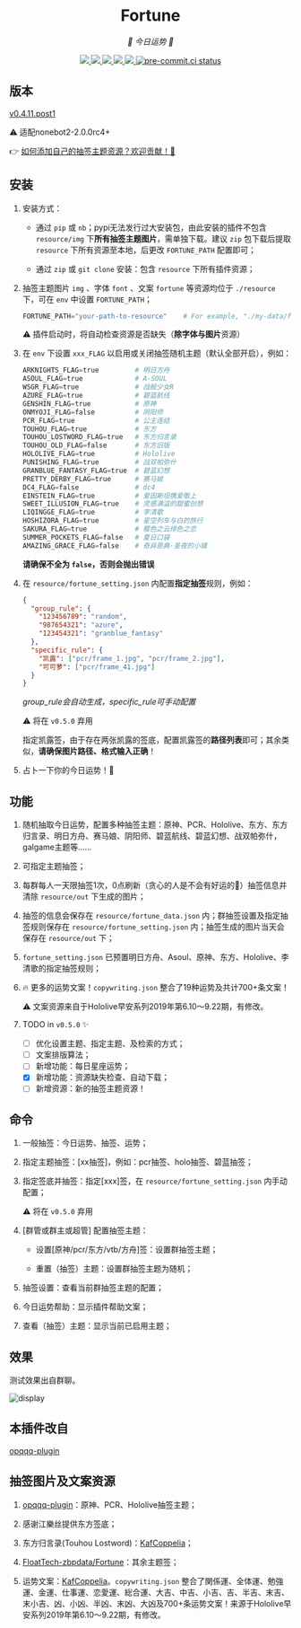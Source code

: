 <div align="center">

# Fortune

_🙏 今日运势 🙏_

</div>
<p align="center">

  <a href="https://github.com/MinatoAquaCrews/nonebot_plugin_fortune/blob/master/LICENSE">
	<img src="https://img.shields.io/github/license/MinatoAquaCrews/nonebot_plugin_fortune?color=blue">
  </a>

  <a href="https://github.com/nonebot/nonebot2">
	<img src="https://img.shields.io/badge/nonebot2-2.0.0rc4+-green">
  </a>

  <a href="https://github.com/MinatoAquaCrews/nonebot_plugin_fortune/releases/tag/v0.4.11.post1">
	<img src="https://img.shields.io/github/v/release/MinatoAquaCrews/nonebot_plugin_fortune?color=orange">
  </a>

  <a href="https://www.codefactor.io/repository/github/MinatoAquaCrews/nonebot_plugin_fortune">
	<img src="https://img.shields.io/codefactor/grade/github/MinatoAquaCrews/nonebot_plugin_fortune/master?color=red">
  </a>

  <a href="https://github.com/MinatoAquaCrews/nonebot_plugin_fortune">
	<img src="https://img.shields.io/pypi/dm/nonebot_plugin_fortune">
  </a>

  <a href="https://results.pre-commit.ci/latest/github/MinatoAquaCrews/nonebot_plugin_fortune/master">
	<img src="https://results.pre-commit.ci/badge/github/MinatoAquaCrews/nonebot_plugin_fortune/master.svg" alt="pre-commit.ci status">
  </a>

</p>

## 版本

[v0.4.11.post1](https://github.com/MinatoAquaCrews/nonebot_plugin_fortune/releases/tag/v0.4.11.post1)

⚠️ 适配nonebot2-2.0.0rc4+

👉 [如何添加自己的抽签主题资源？欢迎贡献！🙏](https://github.com/MinatoAquaCrews/nonebot_plugin_fortune/blob/master/How-to-add-new-theme.md)

## 安装

1. 安装方式：

   - 通过 `pip` 或 `nb`；pypi无法发行过大安装包，由此安装的插件不包含 `resource/img` 下**所有抽签主题图片**，需单独下载。建议 `zip` 包下载后提取 `resource` 下所有资源至本地，后更改 `FORTUNE_PATH` 配置即可；

   - 通过 `zip` 或 `git clone` 安装：包含 `resource` 下所有插件资源；

2. 抽签主题图片 `img` 、字体 `font` 、文案 `fortune` 等资源均位于 `./resource` 下，可在 `env` 中设置 `FORTUNE_PATH`；

   ```python
   FORTUNE_PATH="your-path-to-resource"    # For example, "./my-data/fortune"，其下有img、font、fortune文件夹等资源
   ```

   ⚠️️ 插件启动时，将自动检查资源是否缺失（**除字体与图片**资源）

3. 在 `env` 下设置 `xxx_FLAG` 以启用或关闭抽签随机主题（默认全部开启），例如：

   ```python
   ARKNIGHTS_FLAG=true         # 明日方舟
   ASOUL_FLAG=true             # A-SOUL
   WSGR_FLAG=true              # 战舰少女R
   AZURE_FLAG=true             # 碧蓝航线
   GENSHIN_FLAG=true           # 原神
   ONMYOJI_FLAG=false          # 阴阳师
   PCR_FLAG=true               # 公主连结
   TOUHOU_FLAG=true            # 东方
   TOUHOU_LOSTWORD_FLAG=true   # 东方归言录
   TOUHOU_OLD_FLAG=false       # 东方旧版
   HOLOLIVE_FLAG=true          # Hololive
   PUNISHING_FLAG=true         # 战双帕弥什
   GRANBLUE_FANTASY_FLAG=true  # 碧蓝幻想
   PRETTY_DERBY_FLAG=true      # 赛马娘
   DC4_FLAG=false              # dc4
   EINSTEIN_FLAG=true          # 爱因斯坦携爱敬上
   SWEET_ILLUSION_FLAG=true    # 灵感满溢的甜蜜创想
   LIQINGGE_FLAG=true          # 李清歌
   HOSHIZORA_FLAG=true         # 星空列车与白的旅行
   SAKURA_FLAG=true            # 樱色之云绯色之恋
   SUMMER_POCKETS_FLAG=false   # 夏日口袋
   AMAZING_GRACE_FLAG=false    # 奇异恩典·圣夜的小镇
   ```

   **请确保不全为 `false`，否则会抛出错误**

4. 在 `resource/fortune_setting.json` 内配置**指定抽签**规则，例如：

   ```json
   {
     "group_rule": {
       "123456789": "random",
       "987654321": "azure",
       "123454321": "granblue_fantasy"
     },
     "specific_rule": {
       "凯露": ["pcr/frame_1.jpg", "pcr/frame_2.jpg"],
       "可可萝": ["pcr/frame_41.jpg"]
     }
   }
   ```

   _group_rule会自动生成，specific_rule可手动配置_

   ⚠️ 将在 `v0.5.0` 弃用

   指定凯露签，由于存在两张凯露的签底，配置凯露签的**路径列表**即可；其余类似，**请确保图片路径、格式输入正确**！

5. 占卜一下你的今日运势！🎉

## 功能

1. 随机抽取今日运势，配置多种抽签主题：原神、PCR、Hololive、东方、东方归言录、明日方舟、赛马娘、阴阳师、碧蓝航线、碧蓝幻想、战双帕弥什，galgame主题等……

2. 可指定主题抽签；

3. 每群每人一天限抽签1次，0点刷新（贪心的人是不会有好运的🤗）抽签信息并清除 `resource/out` 下生成的图片；

4. 抽签的信息会保存在 `resource/fortune_data.json` 内；群抽签设置及指定抽签规则保存在 `resource/fortune_setting.json` 内；抽签生成的图片当天会保存在 `resource/out` 下；

5. `fortune_setting.json` 已预置明日方舟、Asoul、原神、东方、Hololive、李清歌的指定抽签规则；

6. 🔥 更多的运势文案！`copywriting.json` 整合了19种运势及共计700+条文案！

   ⚠️ 文案资源来自于Hololive早安系列2019年第6.10～9.22期，有修改。

7. TODO in `v0.5.0` ✨

   - [ ] 优化设置主题、指定主题、及检索的方式；
   - [ ] 文案排版算法；
   - [ ] 新增功能：每日星座运势；
   - [x] 新增功能：资源缺失检查、自动下载；
   - [ ] 新增资源：新的抽签主题资源！

## 命令

1. 一般抽签：今日运势、抽签、运势；

2. 指定主题抽签：[xx抽签]，例如：pcr抽签、holo抽签、碧蓝抽签；

3. 指定签底并抽签：指定[xxx]签，在 `resource/fortune_setting.json` 内手动配置；

   ⚠️ 将在 `v0.5.0` 弃用

4. [群管或群主或超管] 配置抽签主题：

   - 设置[原神/pcr/东方/vtb/方舟]签：设置群抽签主题；

   - 重置（抽签）主题：设置群抽签主题为随机；

5. 抽签设置：查看当前群抽签主题的配置；

6. 今日运势帮助：显示插件帮助文案；

7. 查看（抽签）主题：显示当前已启用主题；

## 效果

测试效果出自群聊。

![display](./display.jpg)

## 本插件改自

[opqqq-plugin](https://github.com/opq-osc/opqqq-plugin)

## 抽签图片及文案资源

1. [opqqq-plugin](https://github.com/opq-osc/opqqq-plugin)：原神、PCR、Hololive抽签主题；

2. 感谢江樂丝提供东方签底；

3. 东方归言录(Touhou Lostword)：[KafCoppelia](https://github.com/KafCoppelia)；

4. [FloatTech-zbpdata/Fortune](https://github.com/FloatTech/zbpdata)：其余主题签；

5. 运势文案：[KafCoppelia](https://github.com/KafCoppelia)。`copywriting.json` 整合了関係運、全体運、勉強運、金運、仕事運、恋愛運、総合運、大吉、中吉、小吉、吉、半吉、末吉、末小吉、凶、小凶、半凶、末凶、大凶及700+条运势文案！来源于Hololive早安系列2019年第6.10～9.22期，有修改。

